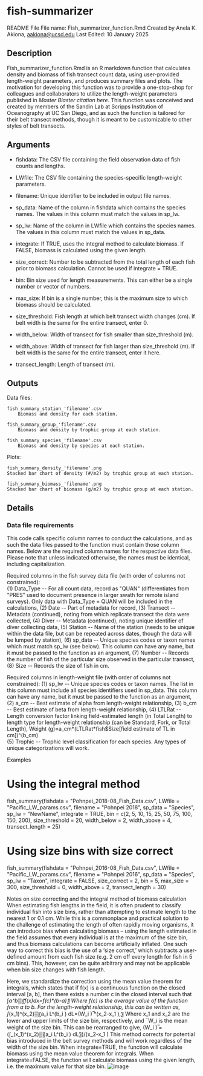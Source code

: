 # fish-summarizer
 README File
File name: Fish_summarizer_function.Rmd
Created by Anela K. Akiona, aakiona@ucsd.edu
Last Edited: 10 January 2025

## Description
Fish_summarizer_function.Rmd is an R markdown function that calculates density and biomass of fish transect count data, using user-provided length-weight parameters, and produces summary files and plots. The motivation for developing this function was to provide a one-stop-shop for colleagues and collaborators to utilize the length-weight parameters published in *Master Blaster citation here*. This function was conceived and created by members of the Sandin Lab at Scripps Institution of Oceanography at UC San Diego, and as such the function is tailored for their belt transect methods, though it is meant to be customizable to other styles of belt transects.

## Arguments

- fishdata: The CSV file containing the field observation data of fish counts and lengths.

- LWfile: The CSV file containing the species-specific length-weight parameters.

- filename: Unique identifier to be included in output file names.
  
- sp_data: Name of the column in fishdata which contains the species names. The values in this column must match the values in sp_lw.
  
- sp_lw: Name of the column in LWfile which contains the species names. The values in this column must match the values in sp_data.
- integrate: If TRUE, uses the integral method to calculate biomass. If FALSE, biomass is calculated using the given length.
- size_correct: Number to be subtracted from the total length of each fish prior to biomass calculation. Cannot be used if integrate = TRUE.
- bin: Bin size used for length measurements. This can either be a single number or vector of numbers.
- max_size: If bin is a single number, this is the maximum size to which biomass should be calculated.
- size_threshold: Fish length at which belt transect width changes (cm). If belt width is the same for the entire transect, enter 0.
- width_below: Width of transect for fish smaller than size_threshold (m).
- width_above: Width of transect for fish larger than size_threshold (m). If belt width is the same for the entire transect, enter it here.
  
- transect_length: Length of transect (m).

## Outputs
Data files:

	fish_summary_station_'filename'.csv
		Biomass and density for each station.
  
	fish_summary_group_'filename'.csv
		Biomass and density by trophic group at each station.
 
	fish_summary_species_'filename'.csv
		Biomass and density by species at each station.
 
Plots:

	fish_summary_density_'filename'.png
	Stacked bar chart of density (#/m2) by trophic group at each station.
 
	fish_summary_biomass_'filename'.png
	Stacked bar chart of biomass (g/m2) by trophic group at each station.
 

## Details
### Data file requirements
This code calls specific column names to conduct the calculations, and as such the data files passed to the function must contain those column names. Below are the required column names for the respective data files. Please note that unless indicated otherwise, the names must be identical, including capitalization.

Required columns in the fish survey data file (with order of columns not constrained):  
        (1) Data_Type -- For all count data, record as "QUAN" (differentiates from "PRES" used to document presence in larger swath for remote island surveys). Only data with Data_Type = QUAN will be included in the calculations,
        (2) Date -- Part of metadata for record,
        (3) Transect -- Metadata (continued), noting from which replicate transect the data were collected,
        (4) Diver -- Metadata (continued), noting unique identifier of diver collecting data,
        (5) Station -- Name of the station (needs to be unique within the data file, but can be repeated across dates, though the data will be lumped by station),
        (6) sp_data -- Unique species codes or taxon names which must match sp_lw (see below). This column can have any name, but it must be passed to the function as an argument,
        (7) Number -- Records the number of fish of the particular size observed in the particular transect,
        (8) Size -- Records the size of fish in cm.

  Required columns in length-weight file (with order of columns not constrained):
        (1) sp_lw -- Unique species codes or taxon names. The list in this column must include all species identifiers used in sp_data. This column can have any name, but it must be passed to the function as an argument,
        (2) a_cm -- Best estimate of alpha from length-weight relationship,
        (3) b_cm -- Best estimate of beta from length-weight relationship,
        (4) LTLRat -- Length conversion factor linking field-estimated length (in Total Length) to length type for length-weight relationship (can be Standard, Fork, or Total Length),
Weight (g)=a_cm*(LTLRat*fish$Size[field estimate of TL in cm])^(b_cm)  
        (5) Trophic -- Trophic level classification for each species. Any types of unique categorizations will work.

Examples
# Using the integral method
fish_summary(fishdata = "Pohnpei_2018-08_Fish_Data.csv", 
            LWfile = "Pacific_LW_params.csv",
            filename = "Pohnpei 2018",
            sp_data = "Species", 
            sp_lw = "NewName",
            integrate = TRUE, 
            bin = c(2, 5, 10, 15, 25, 50, 75, 100, 150, 200), 
            size_threshold = 20,
            width_below = 2,
            width_above = 4,
            transect_length = 25)
# Using size bins with size correct
fish_summary(fishdata = "Pohnpei_2016-08_Fish_Data.csv", 
            LWfile = "Pacific_LW_params.csv",
            filename = "Pohnpei 2016",
            sp_data = "Species", 
            sp_lw = "Taxon",
            integrate = FALSE,
            size_correct = 2,
            bin = 5,
            max_size = 300,
            size_threshold = 0, 
            width_above = 2,
            transect_length = 30)

Notes on size correcting and the integral method of biomass calculation
When estimating fish lengths in the field, it is often prudent to classify individual fish into size bins, rather than attempting to estimate length to the nearest 1 or 0.1 cm. While this is a commonplace and practical solution to the challenge of estimating the length of often rapidly moving organisms, it can introduce bias when calculating biomass – using the length estimated in the field assumes that every individual is at the maximum of the size bin, and thus biomass calculations can become artificially inflated. One such way to correct this bias is the use of a ‘size correct,’ which subtracts a user-defined amount from each fish size (e.g. 2 cm off every length for fish in 5 cm bins). This, however, can be quite arbitrary and may not be applicable when bin size changes with fish length.

Here, we standardize the correction using the mean value theorem for integrals, which states that if f(x) is a continuous function on the closed interval [a, b], then there exists a number c in the closed interval such that
∫_a^b▒〖f(x)dx=f(c)*(b-a)〗
Where f(c) is the average value of the function from a to b. For the length-weight relationship, this can be written as,
∫_(x_1)^(x_2)▒〖a_i L^(b_i ) dL=(W_i ) ̅*(x_2-x_1 ),〗
Where x_1 and x_2 are the lower and upper limits of the size bin, respectively, and ¯W_i is the mean weight of the size bin. This can be rearranged to give,
(W_i ) ̅=(∫_(x_1)^(x_2)▒〖a_i L^(b_i ) dL〗)/(x_2-x_1 )
This method corrects for potential bias introduced in the belt survey methods and will work regardless of the width of the size bin. When integrate=TRUE, the function will calculate biomass using the mean value theorem for integrals. When integrate=FALSE, the function will calculate biomass using the given length, i.e. the maximum value for that size bin.
![image](https://github.com/user-attachments/assets/e4c5f5d4-915b-4a80-a84c-6379f96cc71d)
